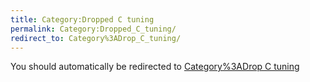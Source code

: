 ```yaml
---
title: Category:Dropped C tuning
permalink: Category:Dropped_C_tuning/
redirect_to: Category%3ADrop_C_tuning/
---
```


You should automatically be redirected to [Category%3ADrop C tuning](Category%3ADrop_C_tuning/)
